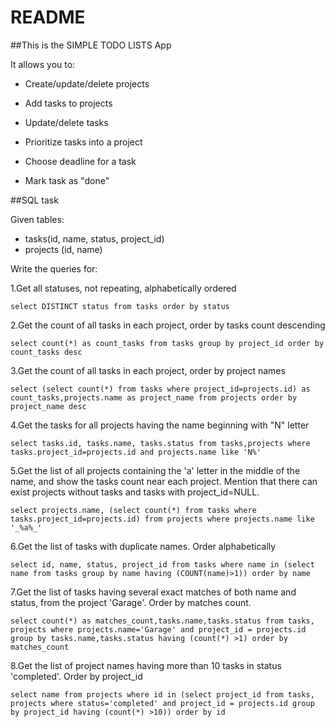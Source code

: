 # README

##This is the SIMPLE TODO LISTS App

It allows you to:

* Create/update/delete projects

* Add tasks to projects

* Update/delete tasks

* Prioritize tasks into a project

* Choose deadline for a task

* Mark task as "done"




##SQL task

Given tables:
- tasks(id, name, status, project_id)
- projects (id, name)

Write the queries for:

1.Get all statuses, not repeating, alphabetically ordered

  `select DISTINCT status from tasks order by status`

2.Get the count of all tasks in each project, order by tasks count descending

  `select count(*) as count_tasks
  from tasks group by project_id
  order by count_tasks desc`

3.Get the count of all tasks in each project, order by project names

  `select (select count(*) from tasks where project_id=projects.id) as count_tasks,projects.name as project_name
  from projects
  order by project_name desc`

4.Get the tasks for all projects having the name beginning with "N" letter

  `select tasks.id, tasks.name, tasks.status
  from tasks,projects where tasks.project_id=projects.id
  and
  projects.name like 'N%'`

5.Get the list of all projects containing the 'a' letter in the middle of the name, and show the tasks count near each project. Mention that there can exist projects without tasks and tasks with project_id=NULL.

  `select projects.name, (select count(*) from tasks where tasks.project_id=projects.id)
  from projects
  where projects.name like '_%a%_'`

6.Get the list of tasks with duplicate names. Order alphabetically

  `select id, name, status, project_id
  from tasks
  where name in (select name
  from tasks group by name
  having (COUNT(name)>1))
  order by name `

7.Get the list of tasks having several exact matches of both name and status, from the project 'Garage'. Order by matches count.

  `select count(*) as matches_count,tasks.name,tasks.status
  from tasks, projects
  where projects.name='Garage' and project_id = projects.id
  group by tasks.name,tasks.status
  having (count(*) >1)
  order by matches_count`

8.Get the list of project names having more than 10 tasks in status 'completed'. Order by project_id

  `select name
  from projects
  where id in (select project_id
  from tasks, projects
  where status='completed' and project_id = projects.id
  group by project_id
  having (count(*) >10))
  order by id`
